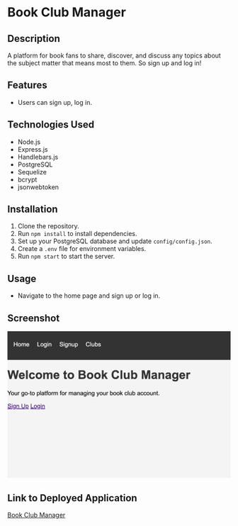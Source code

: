 # Book Club Manager

## Description
A platform for book fans to share, discover, and discuss any topics about the subject matter that means most to them. So sign up and log in!

## Features
- Users can sign up, log in.

## Technologies Used
- Node.js
- Express.js
- Handlebars.js
- PostgreSQL
- Sequelize
- bcrypt
- jsonwebtoken

## Installation
1. Clone the repository.
2. Run `npm install` to install dependencies.
3. Set up your PostgreSQL database and update `config/config.json`.
4. Create a `.env` file for environment variables.
5. Run `npm start` to start the server.

## Usage
- Navigate to the home page and sign up or log in.

## Screenshot
![Book Club Manager Screenshot](/assets/demo.png)

## Link to Deployed Application
[Book Club Manager](https://book-club-vaff.onrender.com/)
